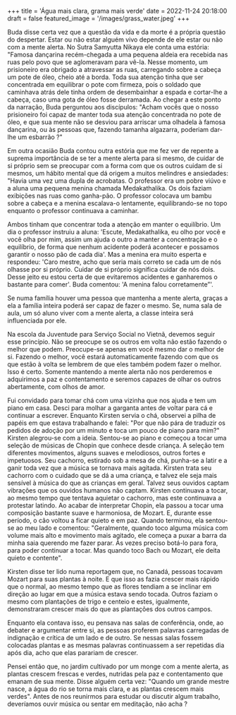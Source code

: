 +++
title = 'Água mais clara, grama mais verde'
date = 2022-11-24 20:18:00
draft = false
featured_image = '/images/grass_water.jpeg'
+++

Buda disse certa vez que a questão da vida e da morte é a própria questão do despertar. Estar ou não estar alguém vivo depende de ele estar ou não com a mente alerta. No Sutra Samyutta Nikaya ele conta uma estória: "Famosa dançarina recém-chegada a uma pequena aldeia era recebida nas ruas pelo povo que se aglomeravam para vê-la. Nesse momento, um prisioneiro era obrigado a atravessar as ruas, carregando sobre a cabeça um pote de óleo, cheio até a borda. Toda sua atenção tinha que ser concentrada em equilibrar o pote com firmeza, pois o soldado que caminhava atrás dele tinha ordem de desembainhar a espada e cortar-lhe a cabeça, caso uma gota de óleo fosse derramada. Ao chegar a este ponto da narração, Buda perguntou aos discípulos: "Acham vocês que o nosso prisioneiro foi capaz de manter toda sua atenção concentrada no pote de óleo, e que sua mente não se desviou para arriscar uma olhadela à famosa dançarina, ou às pessoas que, fazendo tamanha algazarra, poderiam dar-lhe um esbarrão ?"

Em outra ocasião Buda contou outra estória que me fez ver de repente a suprema importância de se ter a mente alerta para si mesmo, de cuidar de si próprio sem se preocupar com a forma com que os outros cuidam de si mesmos, um hábito mental que dá origem a muitos melindres e ansiedades: "Havia uma vez uma dupla de acrobatas. O professor era um pobre viúvo e a aluna uma pequena menina chamada Medakathalika. Os dois faziam exibições nas ruas como ganha-pão. O professor colocava um bambu sobre a cabeça e a menina escalava-o lentamente, equilibrando-se no topo enquanto o professor continuava a caminhar. 

Ambos tinham que concentrar toda a atenção em manter o equilíbrio. Um dia o professor instruiu a aluna: 'Escute, Medakathalika, eu olho por você e você olha por mim, assim um ajuda o outro a manter a concentração e o equilíbrio, de forma que nenhum acidente poderá acontecer e possamos garantir o nosso pão de cada dia'. Mas a menina era muito esperta e respondeu: 'Caro mestre, acho que seria mais correto se cada um de nós olhasse por si próprio. Cuidar de si próprio significa cuidar de nós dois. Desse jeito eu estou certa de que evitaremos acidentes e ganharemos o bastante para comer'. Buda comentou: 'A menina falou corretamente”'. 

Se numa família houver uma pessoa que mantenha a mente alerta, graças a ela a família inteira poderá ser capaz de fazer o mesmo. Se, numa sala de aula, um só aluno viver com a mente alerta, a classe inteira será influenciada por ele. 

Na escola da Juventude para Serviço Social no Vietnã, devemos seguir esse princípio. Não se preocupe se os outros em volta não estão fazendo o melhor que podem. Preocupe-se apenas em você mesmo dar o melhor de si. Fazendo o melhor, você estará automaticamente fazendo com que os que estão à volta se lembrem de que eles também podem fazer o melhor. Isso é certo. Somente mantendo a mente alerta não nos perderemos e adquirimos a paz e contentamento e seremos capazes de olhar os outros abertamente, com olhos de amor.

Fui convidado para tomar chá com uma vizinha que nos ajuda e tem um piano em casa. Desci para molhar a garganta antes de voltar para cá e continuar a escrever. Enquanto Kirsten servia o chá, observei a pilha de papéis em que estava trabalhando e falei: "Por que não pára de traduzir os pedidos de adoção por um minuto e toca um pouco de piano para mim?" Kirsten alegrou-se com a ideia. Sentou-se ao piano e começou a tocar uma seleção de músicas de Chopin que conhece desde criança. A seleção tem diferentes movimentos, alguns suaves e melodiosos, outros fortes e impetuosos. Seu cachorro, estirado sob a mesa de chá, punha-se a latir e a ganir toda vez que a música se tornava mais agitada. Kirsten trata seu cachorro com o cuidado que se dá a uma criança, e talvez ele seja mais sensível à música do que as crianças em geral. Talvez seus ouvidos captam vibrações que os ouvidos humanos não captam. Kirsten continuava a tocar, ao mesmo tempo que tentava aquietar o cachorro, mas este continuava a protestar latindo. Ao acabar de interpretar Chopin, ela passou a tocar uma composição bastante suave e harmoniosa, de Mozart. E, durante esse período, o cão voltou a ficar quieto e em paz. Quando terminou, ela sentou-se ao meu lado e comentou: "Geralmente, quando toco alguma música com volume mais alto e movimento mais agitado, ele começa a puxar a barra da minha saia querendo me fazer parar. Às vezes preciso botá-lo para fora, para poder continuar a tocar. Mas quando toco Bach ou Mozart, ele deita quieto e contente". 

Kirsten disse ter lido numa reportagem que, no Canadá, pessoas tocavam Mozart para suas plantas à noite. E que isso as fazia crescer mais rápido que o normal, ao mesmo tempo que as flores tendiam a se inclinar em direção ao lugar em que a música estava sendo tocada. Outros faziam o mesmo com plantações de trigo e centeio e estes, igualmente, demonstraram crescer mais do que as plantações dos outros campos.

Enquanto ela contava isso, eu pensava nas salas de conferência, onde, ao debater e argumentar entre si, as pessoas proferem palavras carregadas de indignação e crítica de um lado e de outro. Se nessas salas fossem colocadas plantas e as mesmas palavras continuassem a ser repetidas dia após dia, acho que elas parariam de crescer.

Pensei então que, no jardim cultivado por um monge com a mente alerta, as plantas crescem frescas e verdes, nutridas pela paz e contentamento que emanam de sua mente. Disse alguém certa vez: "Quando um grande mestre nasce, a água do rio se torna mais clara, e as plantas crescem mais verdes". Antes de nos reunirmos para estudar ou discutir algum trabalho, deveríamos ouvir música ou sentar em meditação, não acha ?
